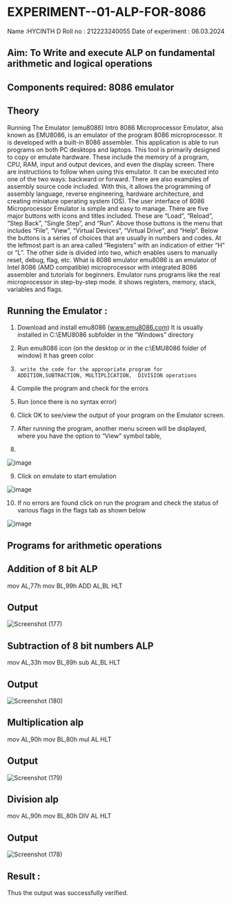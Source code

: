 # EXPERIMENT--01-ALP-FOR-8086
Name :HYCINTH D
Roll no : 212223240055
Date of experiment : 06.03.2024





## Aim: To Write and execute ALP on fundamental arithmetic and logical operations
## Components required: 8086  emulator 
## Theory 
Running The Emulator (emu8086) Intro 8086 Microprocessor Emulator, also known as EMU8086, is an emulator of the program 8086 microprocessor. It is developed with a built-in 8086 assembler. This application is able to run programs on both PC desktops and laptops. This tool is primarily designed to copy or emulate hardware. These include the memory of a program, CPU, RAM, input and output devices, and even the display screen. There are instructions to follow when using this emulator. It can be executed into one of the two ways: backward or forward. There are also examples of assembly source code included. With this, it allows the programming of assembly language, reverse engineering, hardware architecture, and creating miniature operating system (OS). The user interface of 8086 Microprocessor Emulator is simple and easy to manage. There are five major buttons with icons and titles included. These are “Load”, “Reload”, “Step Back”, “Single Step”, and “Run”. Above those buttons is the menu that includes “File”, “View”, “Virtual Devices”, “Virtual Drive”, and “Help”. Below the buttons is a series of choices that are usually in numbers and codes. At the leftmost part is an area called “Registers” with an indication of either “H” or “L”. The other side is divided into two, which enables users to manually reset, debug, flag, etc. What is 8086 emulator emu8086 is an emulator of Intel 8086 (AMD compatible) microprocessor with integrated 8086 assembler and tutorials for beginners. Emulator runs programs like the real microprocessor in step-by-step mode. it shows registers, memory, stack, variables and flags.


 ## Running the Emulator :
1.	Download and install emu8086 (www.emu8086.com) It is usually installed in C:\EMU8086 subfolder in the “Windows” directory
2.	  Run  emu8086 icon (on the desktop or in the c:\EMU8086 folder of window) It has green color 
 
 
3.		write the code for the appropriate program for ADDITION,SUBTRACTION, MULTIPLICATION,  DIVISION operations 

4.	 Compile the program and check for the errors 
5.	Run (once there is no syntax error) 

6.	Click OK to see/view the output of your program on the Emulator screen. 


7.	After running the program, another menu screen will be displayed, where you have the option to “View” symbol table,
8.	 


![image](https://user-images.githubusercontent.com/36288975/189273263-d65baae9-4b8f-4723-afb3-c0ffa4052b04.png)











9.	Click on emulate to start emulation 








![image](https://user-images.githubusercontent.com/36288975/189273273-9bb36ec1-e2e8-4892-8d35-37707332bfdc.png)








10.	If no errors are found click on run the program and check the status of various flags in the flags tab as shown below 






![image](https://user-images.githubusercontent.com/36288975/189273277-113a2a33-4a40-4ff8-95a5-ecd3a1f504fe.png)







## Programs for arithmetic  operations

## Addition  of 8 bit ALP 

mov AL,77h
mov BL,99h
ADD AL,BL
HLT

## Output  

![Screenshot (177)](https://github.com/vasanthkumarch/EXPERIMENT--01-ALP-FOR-8086/assets/144870810/7b629f84-ccae-45b7-bd3f-a46b14c0a095)

 
## Subtraction   of 8 bit numbers  ALP 

mov AL,33h
mov BL,89h
sub AL,BL
HLT
 
## Output  

![Screenshot (180)](https://github.com/vasanthkumarch/EXPERIMENT--01-ALP-FOR-8086/assets/144870810/ac60935e-bbe8-46ed-bd88-6163214c7f60)


## Multiplication alp 

mov AL,90h
mov BL,80h
mul AL
HLT

 ## Output  

![Screenshot (179)](https://github.com/vasanthkumarch/EXPERIMENT--01-ALP-FOR-8086/assets/144870810/bd963949-2499-4e78-966a-61f29cc27419)


## Division alp 

mov AL,90h
mov BL,80h
DIV AL
HLT

## Output  

![Screenshot (178)](https://github.com/vasanthkumarch/EXPERIMENT--01-ALP-FOR-8086/assets/144870810/55ce7b51-8337-4034-97e0-e14477324093)


## Result :
 
Thus the output was successfully verified.






